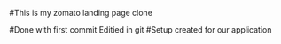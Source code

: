#This is my zomato landing page clone

#Done with first commit
Editied in git
 #Setup created for our application
 